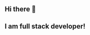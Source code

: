 ## Hi there 👋

## I am full stack developer!

<!--
**polarbear1004/polarbear1004** is a ✨ _special_ ✨ repository because its `README.md` (this file) appears on your GitHub profile.
<div>I 💖 U </div>
Here are some ideas to get you started:

- 🔭 I’m currently working on ...
- 🌱 I’m currently learning ...
- 👯 I’m looking to collaborate on ...
- 🤔 I’m looking for help with ...
- 💬 Ask me about ...
- 📫 How to reach me: ...
- 😄 Pronouns: ...
- ⚡ Fun fact: ...
-->
